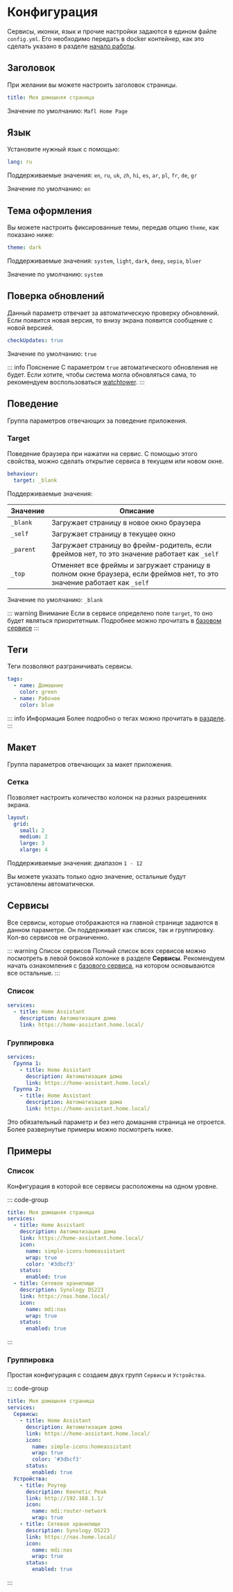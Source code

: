 # Конфигурация

Сервисы, иконки, язык и прочие настройки задаются в едином файле `config.yml`.
Его необходимо передать в docker контейнер, как это сделать указано в разделе [начало работы](../guide/getting-started.md).

## Заголовок

При желании вы можете настроить заголовок страницы.

```yaml
title: Моя домашняя страница
```

Значение по умолчанию: `Mafl Home Page`

## Язык

Установите нужный язык с помощью:

```yaml
lang: ru
```

Поддерживаемые значения: `en`, `ru`, `uk`, `zh`, `hi`, `es`, `ar`, `pl`, `fr`, `de`, `gr`

Значение по умолчанию: `en`

## Тема оформления

Вы можете настроить фиксированные темы, передав опцию `theme`, как показано ниже:

```yaml
theme: dark
```

Поддерживаемые значения: `system`, `light`, `dark`, `deep`, `sepia`, `bluer`

Значение по умолчанию: `system`

## Поверка обновлений

Данный параметр отвечает за автоматическую проверку обновлений.
Если появится новая версия, то внизу экрана появится сообщение с новой версией.

```yaml
checkUpdates: true
```

Значение по умолчанию: `true`

::: info Пояснение
С параметром `true` автоматического обновления не будет.
Если хотите, чтобы система могла обновляться сама, то рекомендуем воспользоваться [watchtower](https://containrrr.dev/watchtower/).
:::

## Поведение

Группа параметров отвечающих за поведение приложения.

### Target <in-version value="0.7.6" />

Поведение браузера при нажатии на сервис.
С помощью этого свойства, можно сделать открытие сервиса в текущем или новом окне.

```yaml
behaviour:
  target: _blank
```

Поддерживаемые значения:

| Значение  | Описание                                                                                                                |
|-----------|-------------------------------------------------------------------------------------------------------------------------|
| `_blank`  | Загружает страницу в новое окно браузера                                                                                |
| `_self`   | Загружает страницу в текущее окно                                                                                       |
| `_parent` | Загружает страницу во фрейм-родитель, если фреймов нет, то это значение работает как `_self`                            |
| `_top`    | Отменяет все фреймы и загружает страницу в полном окне браузера, если фреймов нет, то это значение работает как `_self` |

Значение по умолчанию: `_blank`

::: warning Внимание
Если в сервисе определено поле `target`, то оно будет являться приоритетным. Подробнее можно прочитать в [базовом сервисе](../services/base.md#target)
:::

## Теги <in-version value="0.10.0" />

Теги позволяют разграничивать сервисы.

```yaml
tags:
  - name: Домашние
    color: green
  - name: Рабочее
    color: blue
```

::: info Информация
Более подробно о тегах можно прочитать в [разделе](../reference/tags.md).
:::

## Макет <in-version value="0.14.0" />

Группа параметров отвечающих за макет приложения.

### Сетка

Позволяет настроить количество колонок на разных разрешениях экрана.

```yaml
layout:
  grid:
    small: 2
    medium: 2
    large: 3
    xlarge: 4
```

Поддерживаемые значения: диапазон `1 - 12`

Вы можете указать только одно значение, остальные будут установлены автоматически.

## Сервисы

Все сервисы, которые отображаются на главной странице задаются в данном параметре.
Он поддерживает как список, так и группировку. Кол-во сервисов не ограниченно.

::: warning Список сервисов
Полный список всех сервисов можно посмотреть в левой боковой колонке в разделе **Сервисы**.
Рекомендуем начать ознакомления с [базового сервиса](../services/base.md), на котором основываются все остальные.
:::

### Список
```yaml
services:
  - title: Home Assistant
    description: Автоматизация дома
    link: https://home-assistant.home.local/
```

### Группировка

```yaml
services:
  Группа 1:
    - title: Home Assistant
      description: Автоматизация дома
      link: https://home-assistant.home.local/
  Группа 2:
    - title: Home Assistant
      description: Автоматизация дома
      link: https://home-assistant.home.local/
```

Это обязательный параметр и без него домашняя страница не отроется.
Более развернутые примеры можно посмотреть ниже.

## Примеры

### Список

Конфигурация в которой все сервисы расположены на одном уровне.

::: code-group
```yaml [config.yml]
title: Моя домашняя страница
services:
  - title: Home Assistant
    description: Автоматизация дома
    link: https://home-assistant.home.local/
    icon:
      name: simple-icons:homeassistant
      wrap: true
      color: '#3dbcf3'
    status:
      enabled: true
  - title: Сетевое хранилище
    description: Synology DS223
    link: https://nas.home.local/
    icon:
      name: mdi:nas
      wrap: true
    status:
      enabled: true
```
:::

### Группировка

Простая конфигурация с создаем двух групп `Сервисы` и `Устройства`.

::: code-group
```yaml [config.yml]
title: Моя домашняя страница
services:
  Сервисы:
    - title: Home Assistant
      description: Автоматизация дома
      link: https://home-assistant.home.local/
      icon:
        name: simple-icons:homeassistant
        wrap: true
        color: '#3dbcf3'
      status:
        enabled: true
  Устройства:
    - title: Роутер
      description: Keenetic Peak
      link: http://192.168.1.1/
      icon:
        name: mdi:router-network
        wrap: true
    - title: Сетевое хранилище
      description: Synology DS223
      link: https://nas.home.local/
      icon:
        name: mdi:nas
        wrap: true
      status:
        enabled: true
```
:::
